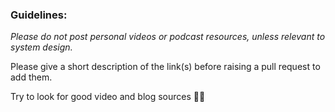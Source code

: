 ### Guidelines:

_Please do not post personal videos or podcast resources, unless relevant to system design._

Please give a short description of the link(s) before raising a pull request to add them.

Try to look for good video and blog sources 💪🙂
